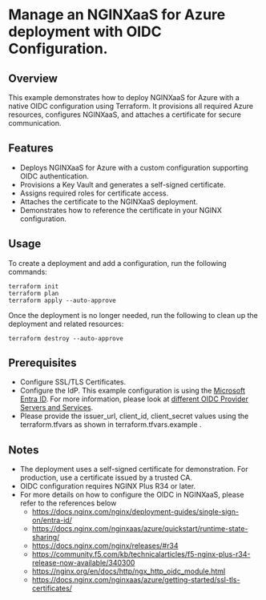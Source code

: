 # Manage an NGINXaaS for Azure deployment with OIDC Configuration.

## Overview

This example demonstrates how to deploy NGINXaaS for Azure with a native OIDC configuration using Terraform. It provisions all required Azure resources, configures NGINXaaS, and attaches a certificate for secure communication.

## Features

- Deploys NGINXaaS for Azure with a custom configuration supporting OIDC authentication.
- Provisions a Key Vault and generates a self-signed certificate.
- Assigns required roles for certificate access.
- Attaches the certificate to the NGINXaaS deployment.
- Demonstrates how to reference the certificate in your NGINX configuration.

## Usage

To create a deployment and add a configuration, run the following commands:

```shell
terraform init
terraform plan
terraform apply --auto-approve
```

Once the deployment is no longer needed, run the following to clean up the deployment and related resources:

```shell
terraform destroy --auto-approve
```

## Prerequisites

- Configure SSL/TLS Certificates.
- Configure the IdP. This example configuration is using the [Microsoft Entra ID](https://docs.nginx.com/nginx/deployment-guides/single-sign-on/entra-id/). For more information,    please look at [different OIDC Provider Servers and Services](https://docs.nginx.com/nginx/deployment-guides/single-sign-on/).
- Please provide the issuer_url, client_id, client_secret values using the terraform.tfvars as shown in terraform.tfvars.example .

## Notes

- The deployment uses a self-signed certificate for demonstration. For production, use a certificate issued by a trusted CA.
- OIDC configuration requires NGINX Plus R34 or later.
- For more details on how to configure the OIDC in NGINXaaS, please refer to the references below
   - https://docs.nginx.com/nginx/deployment-guides/single-sign-on/entra-id/
   - https://docs.nginx.com/nginxaas/azure/quickstart/runtime-state-sharing/
   - https://docs.nginx.com/nginx/releases/#r34
   - https://community.f5.com/kb/technicalarticles/f5-nginx-plus-r34-release-now-available/340300
   - https://nginx.org/en/docs/http/ngx_http_oidc_module.html
   - https://docs.nginx.com/nginxaas/azure/getting-started/ssl-tls-certificates/



